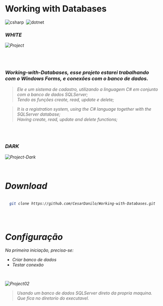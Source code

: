 <br>

# Working with Databases

![csharp](https://img.shields.io/badge/-Csharp-05122A?style=for-the-badge&logo=csharp)&nbsp; ![dotnet](https://img.shields.io/badge/-dotnet-05122A?style=for-the-badge&logo=dotnet)&nbsp;

### <i> WHITE

![Project](https://user-images.githubusercontent.com/87550603/171963587-93d255ca-da33-45f8-b8f5-9d66d75450ae.png)

<br>
<br>

### Working-with-Databases, esse projeto estarei trabalhando com o Windows Forms, e conexões com o banco de dados.

><i>Ele e um sistema de cadastro, utilizando a linguagem C# em conjunto com a banco de dados SQLServer;<br> 
>Tendo as funções create, read, update e delete;

><i>It is a registration system, using the C# language together with the SQLServer database;<br>
>Having create, read, update and delete functions;

<br>
<br>
  
### <i> DARK
  
![Project-Dark](https://user-images.githubusercontent.com/87550603/173956831-f9340c57-efd9-4d72-bd48-bd572f23f31d.png)
  



<br>

# Download 
```sh
  
  git clone https://github.com/CesarDanilo/Working-with-Databases.git
  
```
 <br>

 # Configuração
  
 <i> Na primeira iniciação, precisa-se:
 
 - Criar banco de dados 
 - Testar conexão
 
 <br>
   
![Project02](https://user-images.githubusercontent.com/87550603/173209675-b5911055-a787-4472-a221-f5d8d042c13c.png)
   
> Usando um banco de dados SQLServer direto da propria maquina. <br>
> Que fica no diretorio do executavel.


